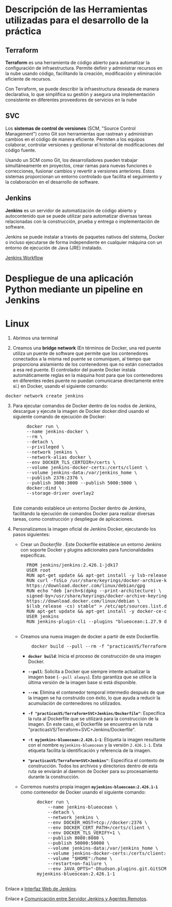 # Descripción de las Herramientas utilizadas para el desarrollo de la práctica

## Terraform
__Terraform__ es una herramienta de código abierto para automatizar la configuración de infraestructura. Permite definir y administrar recursos en la nube usando código, facilitando la creación, modificación y eliminación eficiente de recursos.

Con Terraform, se puede describir la infraestructura deseada de manera declarativa, lo que simplifica su gestión y asegura una implementación consistente en diferentes proveedores de servicios en la nube

## SVC
Los __sistemas de control de versiones__ (SCM, "Source Control Management") como Git son herramientas que rastrean y administran cambios en el código de manera eficiente. Permiten a los equipos colaborar, controlar versiones y gestionar el historial de modificaciones del código fuente.

Usando un SCM como Git, los desarrolladores pueden trabajar simultáneamente en proyectos, crear ramas para nuevas funciones o correcciones, fusionar cambios y revertir a versiones anteriores. Estos sistemas proporcionan un entorno controlado que facilita el seguimiento y la colaboración en el desarrollo de software.

## Jenkins
__Jenkins__ es un servidor de automatización de código abierto y autocontenido que se puede utilizar para automatizar diversas tareas relacionadas con la construcción, prueba y entrega o implementación de software.

Jenkins se puede instalar a través de paquetes nativos del sistema, Docker o incluso ejecutarse de forma independiente en cualquier máquina con un entorno de ejecución de Java (JRE) instalado.

[Jenkins Workflow](./img/img01.png)

# Despliegue de una aplicación Python mediante un pipeline en Jenkins

# Linux

1. Abrimos una terminal

2. Creamos una __bridge network__ (En términos de Docker, una red puente utiliza un puente de software que permite que los contenedores conectados a la misma red puente se comuniquen, al tiempo que proporciona aislamiento de los contenedores que no están conectados a esa red puente. El controlador del puente Docker instala automáticamente reglas en la máquina host para que los contenedores en diferentes redes puente no puedan comunicarse directamente entre sí.) en Docker, usando el siguiente comando:
<pre>docker network create jenkins</pre>

3. Para ejecutar comandos de Docker dentro de los nodos de Jenkins, descargue y ejecute la imagen de Docker docker:dind usando el siguiente comando de ejecución de Docker:
    <pre>
        docker run \
        --name jenkins-docker \
        --rm \
        --detach \
        --privileged \
        --network jenkins \
        --network-alias docker \
        --env DOCKER_TLS_CERTDIR=/certs \
        --volume jenkins-docker-certs:/certs/client \
        --volume jenkins-data:/var/jenkins_home \
        --publish 2376:2376 \
        --publish 3000:3000 --publish 5000:5000 \
        docker:dind \
        --storage-driver overlay2 
    </pre>

    Este comando establece un entorno Docker dentro de Jenkins, facilitando la ejecución de comandos Docker para realizar diversas tareas, como construcción y despliegue de aplicaciones.

4. Personalizamos la imagen oficial de Jenkins Docker, ejecutando los pasos siguientes:
    - Crear un _Dockerfile_ . Este Dockerfile establece un entorno Jenkins con soporte Docker y plugins adicionales para funcionalidades específicas.

     <pre>
        FROM jenkins/jenkins:2.426.1-jdk17
        USER root
        RUN apt-get update && apt-get install -y lsb-release
        RUN curl -fsSLo /usr/share/keyrings/docker-archive-keyring.asc \
        https://download.docker.com/linux/debian/gpg
        RUN echo "deb [arch=$(dpkg --print-architecture) \
        signed-by=/usr/share/keyrings/docker-archive-keyring.asc] \
        https://download.docker.com/linux/debian \
        $(lsb_release -cs) stable" > /etc/apt/sources.list.d/docker.list
        RUN apt-get update && apt-get install -y docker-ce-cli
        USER jenkins
        RUN jenkins-plugin-cli --plugins "blueocean:1.27.9 docker-workflow:572.v9
    </pre>

    -   Creamos una nueva imagen de docker a partir de este Dockerfile.

        <pre>
            docker build --pull --rm -f "practicasVS/Terraform+SVC+Jenkins/Dockerfile" -t myjenkins-blueocean:2.426.1-1 "practicasVS/Terraform+SVC+Jenkins"
        </pre>

        - **`docker build`**: Inicia el proceso de construcción de una imagen Docker.

        - **`--pull`**: Solicita a Docker que siempre intente actualizar la imagen base (`--pull always`). Esto garantiza que se utilice la última versión de la imagen base si está disponible.

        - **`--rm`**: Elimina el contenedor temporal intermedio después de que la imagen se ha construido con éxito, lo que ayuda a reducir la acumulación de contenedores no utilizados.

        - **`-f "practicasVS/Terraform+SVC+Jenkins/Dockerfile"`**: Especifica la ruta al Dockerfile que se utilizará para la construcción de la imagen. En este caso, el Dockerfile se encuentra en la ruta "practicasVS/Terraform+SVC+Jenkins/Dockerfile".

        - **`-t myjenkins-blueocean:2.426.1-1`**: Etiqueta la imagen resultante con el nombre `myjenkins-blueocean` y la versión `2.426.1-1`. Esta etiqueta facilita la identificación y referencia de la imagen.

        - **`"practicasVS/Terraform+SVC+Jenkins"`**: Especifica el contexto de construcción. Todos los archivos y directorios dentro de esta ruta se enviarán al daemon de Docker para su procesamiento durante la construcción.

    - Corremos nuestra propia imagen **`myjenkins-blueocean:2.426.1-1`** como contenedor de Docker usando el siguiente comando:

        <pre>
            docker run \
                --name jenkins-blueocean \
                --detach \
                --network jenkins \
                --env DOCKER_HOST=tcp://docker:2376 \
                --env DOCKER_CERT_PATH=/certs/client \
                --env DOCKER_TLS_VERIFY=1 \
                --publish 8080:8080 \
                --publish 50000:50000 \
                --volume jenkins-data:/var/jenkins_home \
                --volume jenkins-docker-certs:/certs/client:ro \
                --volume "$HOME":/home \
                --restart=on-failure \
                --env JAVA_OPTS="-Dhudson.plugins.git.GitSCM.ALLOW_LOCAL_CHECKOUT=true" \
            myjenkins-blueocean:2.426.1-1 
        </pre>

Enlace a [Interfaz Web de Jenkins](http://localhost:8080).

Enlace a [Comunicación entre Servidor Jenkins y Agentes Remotos](http://localhost:5000).